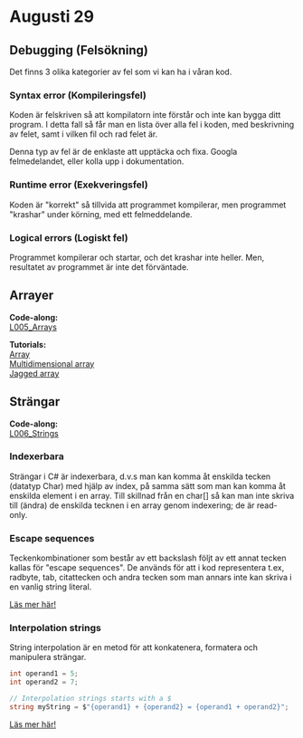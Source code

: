 # Augusti 29

## Debugging (Felsökning)

Det finns 3 olika kategorier av fel som vi kan ha i våran kod.

### Syntax error (Kompileringsfel)
Koden är felskriven så att kompilatorn inte förstår och inte kan bygga ditt program. I detta fall så får man en lista över alla fel i koden, med beskrivning av felet, samt i vilken fil och rad felet är. 

Denna typ av fel är de enklaste att upptäcka och fixa. Googla felmedelandet, eller kolla upp i dokumentation.

### Runtime error (Exekveringsfel)
Koden är "korrekt" så tillvida att programmet kompilerar, men programmet "krashar" under körning, med ett felmeddelande.

### Logical errors (Logiskt fel)
Programmet kompilerar och startar, och det krashar inte heller. Men, resultatet av programmet är inte det förväntade.

## Arrayer

**Code-along:**  
[L005_Arrays](https://github.com/everyloop/NET24-Csharp/blob/master/Code-alongs/L005_Arrays/Program.cs)

**Tutorials:**  
[Array](https://www.tutorialsteacher.com/csharp/array-csharp)  
[Multidimensional array](https://www.tutorialsteacher.com/csharp/csharp-multi-dimensional-array)  
[Jagged array](https://www.tutorialsteacher.com/csharp/csharp-jagged-array)  

## Strängar
**Code-along:**  
[L006_Strings](https://github.com/everyloop/NET24-Csharp/blob/master/Code-alongs/L006_Strings/Program.cs)

### Indexerbara
Strängar i C# är indexerbara, d.v.s man kan komma åt enskilda tecken (datatyp Char) med hjälp av index, på samma sätt som man kan komma åt enskilda element i en array. Till skillnad från en char[] så kan man inte skriva till (ändra) de enskilda tecknen i en array genom indexering; de är read-only.

### Escape sequences

Teckenkombinationer som består av ett backslash följt av ett annat tecken kallas för "escape sequences". De används för att i kod representera t.ex, radbyte, tab, citattecken och andra tecken som man annars inte kan skriva i en vanlig string literal.

[Läs mer här!](https://learn.microsoft.com/en-us/cpp/c-language/escape-sequences?view=msvc-170)

### Interpolation strings

String interpolation är en metod för att konkatenera, formatera och manipulera strängar.

``` cs
int operand1 = 5;
int operand2 = 7;

// Interpolation strings starts with a $
string myString = $"{operand1} + {operand2} = {operand1 + operand2}";
```
[Läs mer här!](https://www.c-sharpcorner.com/article/understanding-string-interpolation-in-c-sharp/)
